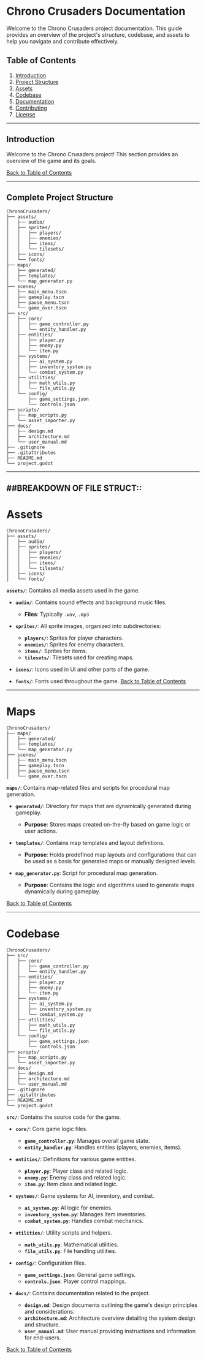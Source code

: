 # Chrono Crusaders Documentation

Welcome to the Chrono Crusaders project documentation. This guide provides an overview of the project's structure, codebase, and assets to help you navigate and contribute effectively.

## Table of Contents

1. [Introduction](#introduction)
2. [Project Structure](#project-structure)
3. [Assets](#assets)
4. [Codebase](#codebase)
5. [Documentation](#documentation)
6. [Contributing](#contributing)
7. [License](#license)

---

## Introduction

Welcome to the Chrono Crusaders project! This section provides an overview of the game and its goals.

[Back to Table of Contents](#table-of-contents)

---

## Complete Project Structure

```plaintext
ChronoCrusaders/
├── assets/
│   ├── audio/
│   ├── sprites/
│   │   ├── players/
│   │   ├── enemies/
│   │   ├── items/
│   │   └── tilesets/
│   ├── icons/
│   └── fonts/
├── maps/
│   ├── generated/
│   ├── templates/
│   └── map_generator.py
├── scenes/
│   ├── main_menu.tscn
│   ├── gameplay.tscn
│   ├── pause_menu.tscn
│   └── game_over.tscn
├── src/
│   ├── core/
│   │   ├── game_controller.py
│   │   └── entity_handler.py
│   ├── entities/
│   │   ├── player.py
│   │   ├── enemy.py
│   │   └── item.py
│   ├── systems/
│   │   ├── ai_system.py
│   │   ├── inventory_system.py
│   │   └── combat_system.py
│   ├── utilities/
│   │   ├── math_utils.py
│   │   └── file_utils.py
│   └── config/
│       ├── game_settings.json
│       └── controls.json
├── scripts/
│   ├── map_scripts.py
│   └── asset_importer.py
├── docs/
│   ├── design.md
│   ├── architecture.md
│   └── user_manual.md
├── .gitignore
├── .gitattributes
├── README.md
└── project.godot
```

---
##BREAKDOWN OF FILE STRUCT::
---

# Assets

```plaintext
ChronoCrusaders/
├── assets/
│   ├── audio/
│   ├── sprites/
│   │   ├── players/
│   │   ├── enemies/
│   │   ├── items/
│   │   └── tilesets/
│   ├── icons/
│   └── fonts/
```

**`assets/`**: Contains all media assets used in the game.

- **`audio/`**: Contains sound effects and background music files.
  - **Files**: Typically `.wav`, `.mp3`

- **`sprites/`**: All sprite images, organized into subdirectories:
  - **`players/`**: Sprites for player characters.
  - **`enemies/`**: Sprites for enemy characters.
  - **`items/`**: Sprites for items.
  - **`tilesets/`**: Tilesets used for creating maps.

- **`icons/`**: Icons used in UI and other parts of the game.

- **`fonts/`**: Fonts used throughout the game.
[Back to Table of Contents](#table-of-contents)

---

# Maps

```plaintext
ChronoCrusaders/
├── maps/
│   ├── generated/
│   ├── templates/
│   └── map_generator.py
├── scenes/
│   ├── main_menu.tscn
│   ├── gameplay.tscn
│   ├── pause_menu.tscn
│   └── game_over.tscn
```

**`maps/`**: Contains map-related files and scripts for procedural map generation.

- **`generated/`**: Directory for maps that are dynamically generated during gameplay.
  - **Purpose**: Stores maps created on-the-fly based on game logic or user actions.

- **`templates/`**: Contains map templates and layout definitions.
  - **Purpose**: Holds predefined map layouts and configurations that can be used as a basis for generated maps or manually designed levels.

- **`map_generator.py`**: Script for procedural map generation.
  - **Purpose**: Contains the logic and algorithms used to generate maps dynamically during gameplay.

[Back to Table of Contents](#table-of-contents)

---

# Codebase

```plaintext
ChronoCrusaders/
├── src/
│   ├── core/
│   │   ├── game_controller.py
│   │   └── entity_handler.py
│   ├── entities/
│   │   ├── player.py
│   │   ├── enemy.py
│   │   └── item.py
│   ├── systems/
│   │   ├── ai_system.py
│   │   ├── inventory_system.py
│   │   └── combat_system.py
│   ├── utilities/
│   │   ├── math_utils.py
│   │   └── file_utils.py
│   └── config/
│       ├── game_settings.json
│       └── controls.json
├── scripts/
│   ├── map_scripts.py
│   └── asset_importer.py
├── docs/
│   ├── design.md
│   ├── architecture.md
│   └── user_manual.md
├── .gitignore
├── .gitattributes
├── README.md
└── project.godot
```

**`src/`**: Contains the source code for the game.

- **`core/`**: Core game logic files.
  - **`game_controller.py`**: Manages overall game state.
  - **`entity_handler.py`**: Handles entities (players, enemies, items).

- **`entities/`**: Definitions for various game entities.
  - **`player.py`**: Player class and related logic.
  - **`enemy.py`**: Enemy class and related logic.
  - **`item.py`**: Item class and related logic.

- **`systems/`**: Game systems for AI, inventory, and combat.
  - **`ai_system.py`**: AI logic for enemies.
  - **`inventory_system.py`**: Manages item inventories.
  - **`combat_system.py`**: Handles combat mechanics.

- **`utilities/`**: Utility scripts and helpers.
  - **`math_utils.py`**: Mathematical utilities.
  - **`file_utils.py`**: File handling utilities.

- **`config/`**: Configuration files.
  - **`game_settings.json`**: General game settings.
  - **`controls.json`**: Player control mappings.

- **`docs/`**: Contains documentation related to the project.
  - **`design.md`**: Design documents outlining the game's design principles and considerations.
  - **`architecture.md`**: Architecture overview detailing the system design and structure.
  - **`user_manual.md`**: User manual providing instructions and information for end-users.

[Back to Table of Contents](#table-of-contents)



